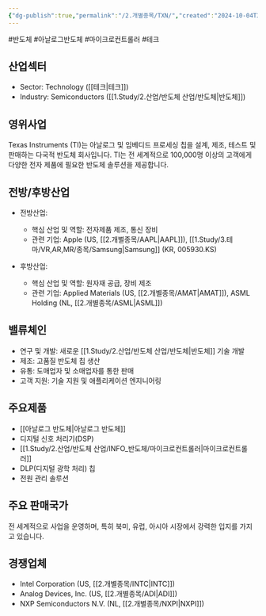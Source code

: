 ```yaml
---
{"dg-publish":true,"permalink":"/2.개별종목/TXN/","created":"2024-10-04T23:04:49.137+09:00","updated":"2025-07-10T10:44:22.684+09:00"}
---
```


#반도체 #아날로그반도체 #마이크로컨트롤러 #테크 

## 산업섹터

- Sector: Technology ([[테크\|테크]])
- Industry: Semiconductors ([[1.Study/2.산업/반도체 산업/반도체\|반도체]])

## 영위사업

Texas Instruments (TI)는 아날로그 및 임베디드 프로세싱 칩을 설계, 제조, 테스트 및 판매하는 다국적 반도체 회사입니다. TI는 전 세계적으로 100,000명 이상의 고객에게 다양한 전자 제품에 필요한 반도체 솔루션을 제공합니다.

## 전방/후방산업

- 전방산업:
    
    - 핵심 산업 및 역할: 전자제품 제조, 통신 장비
    - 관련 기업: Apple (US, [[2.개별종목/AAPL\|AAPL]]), [[1.Study/3.테마/VR,AR,MR/종목/Samsung\|Samsung]] (KR, 005930.KS)
    
- 후방산업:
    
    - 핵심 산업 및 역할: 원자재 공급, 장비 제조
    - 관련 기업: Applied Materials (US, [[2.개별종목/AMAT\|AMAT]]), ASML Holding (NL, [[2.개별종목/ASML\|ASML]])

## 밸류체인

- 연구 및 개발: 새로운 [[1.Study/2.산업/반도체 산업/반도체\|반도체]] 기술 개발
- 제조: 고품질 반도체 칩 생산
- 유통: 도매업자 및 소매업자를 통한 판매
- 고객 지원: 기술 지원 및 애플리케이션 엔지니어링

## 주요제품

- [[아날로그 반도체\|아날로그 반도체]]
- 디지털 신호 처리기(DSP)
- [[1.Study/2.산업/반도체 산업/INFO_반도체/마이크로컨트롤러\|마이크로컨트롤러]]
- DLP(디지털 광학 처리) 칩
- 전원 관리 솔루션

## 주요 판매국가

전 세계적으로 사업을 운영하며, 특히 북미, 유럽, 아시아 시장에서 강력한 입지를 가지고 있습니다.

## 경쟁업체

- Intel Corporation (US, [[2.개별종목/INTC\|INTC]])
- Analog Devices, Inc. (US, [[2.개별종목/ADI\|ADI]])
- NXP Semiconductors N.V. (NL, [[2.개별종목/NXPI\|NXPI]])